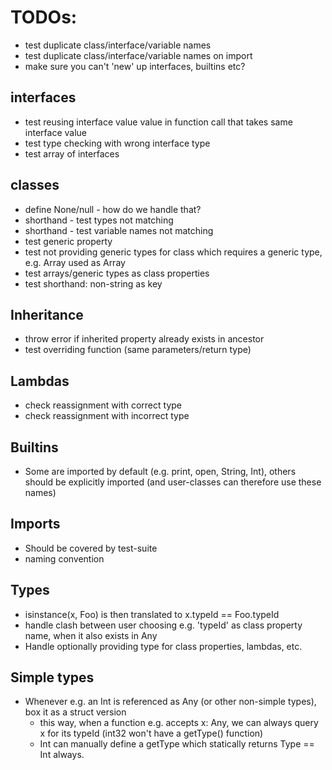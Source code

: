 # TODOs:
- test duplicate class/interface/variable names
- test duplicate class/interface/variable names on import
- make sure you can't 'new' up interfaces, builtins etc?

## interfaces
- test reusing interface value value in function call that takes same interface value
- test type checking with wrong interface type
- test array of interfaces

## classes
- define None/null - how do we handle that?
- shorthand - test types not matching
- shorthand - test variable names not matching
- test generic property
- test not providing generic types for class which requires a generic type, e.g. Array<Int> used as Array
- test arrays/generic types as class properties
- test shorthand: non-string as key

## Inheritance
- throw error if inherited property already exists in ancestor
- test overriding function (same parameters/return type)

## Lambdas
- check reassignment with correct type
- check reassignment with incorrect type

## Builtins
- Some are imported by default (e.g. print, open, String, Int), others should be explicitly imported (and user-classes can therefore use these names)

## Imports
- Should be covered by test-suite
- naming convention

## Types
- isinstance(x, Foo) is then translated to x.typeId == Foo.typeId
- handle clash between user choosing e.g. 'typeId' as class property name, when it also exists in Any
- Handle optionally providing type for class properties, lambdas, etc.

## Simple types
- Whenever e.g. an Int is referenced as Any (or other non-simple types), box it as a struct version
    - this way, when a function e.g. accepts x: Any, we can always query x for its typeId (int32 won't have a getType() function)
    - Int can manually define a getType which statically returns Type == Int always.